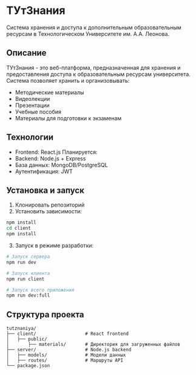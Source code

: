 # ТУтЗнания

Система хранения и доступа к дополнительным образовательным ресурсам в Технологическом Университете им. А.А. Леонова.

## Описание

ТУтЗнания - это веб-платформа, предназначенная для хранения и предоставления доступа к образовательным ресурсам университета. Система позволяет хранить и организовывать:
- Методические материалы
- Видеолекции
- Презентации
- Учебные пособия
- Материалы для подготовки к экзаменам

## Технологии

- Frontend: React.js
Планируется:
- Backend: Node.js + Express
- База данных: MongoDB/PostgreSQL
- Аутентификация: JWT

## Установка и запуск

1. Клонировать репозиторий
2. Установить зависимости:
```bash
npm install
cd client
npm install
```

3. Запуск в режиме разработки:
```bash
# Запуск сервера
npm run dev

# Запуск клиента
npm run client

# Запуск всего приложения
npm run dev:full
```

## Структура проекта

```
tutznaniya/
├── client/                  # React frontend
│   ├── public/      
│       ├── materials/       # Директория для загруженных файлов
├── server/                  # Node.js backend
│   ├── models/              # Модели данных
│   ├── routes/              # Маршруты API
└── package.json
``` 